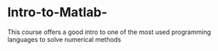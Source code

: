 # Intro-to-Matlab-
This course offers a good intro to one of the most used programming languages to solve numerical methods
